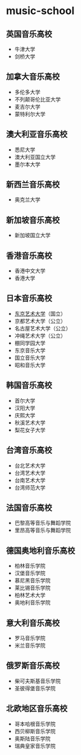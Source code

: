 # music-school
## 英国音乐高校
- 牛津大学
- 剑桥大学
## 加拿大音乐高校
- 多伦多大学
- 不列颠哥伦比亚大学
- 麦吉尔大学
- 蒙特利尔大学
## 澳大利亚音乐高校
- 悉尼大学
- 澳大利亚国立大学
- 墨尔本大学
## 新西兰音乐高校
- 奥克兰大学
## 新加坡音乐高校
- 新加坡国立大学
## 香港音乐高校
- 香港中文大学
- 香港大学
## 日本音乐高校
- [东京艺术大学](https://www.geidai.ac.jp)（国立）
- 京都艺术大学（公立）
- 名古屋艺术大学（公立）
- 冲绳艺术大学（公立）
- 棚同学园大学
- 东京音乐大学
- 国立音乐大学
- 昭和音乐大学
## 韩国音乐高校
- 首尔大学
- 汉阳大学
- 庆熙大学
- 秋溪艺术大学
- 梨花女子大学
## 台湾音乐高校
- 台北艺术大学
- 台湾艺术大学
- 台南艺术大学
- 台湾师范大学
## 法国音乐高校
- 巴黎高等音乐与舞蹈学院
- 里昂高等音乐与舞蹈学院
## 德国奥地利音乐高校
- 柏林音乐学院
- 汉堡音乐学院
- 慕尼黑音乐学院
- 莱比锡音乐学院
- 柏林艺术大学
- 奥地利音乐学院
## 意大利音乐高校
- 罗马音乐学院
- 米兰音乐学院
## 俄罗斯音乐高校
- 柴可夫斯基音乐学院
- 圣彼得堡音乐学院
## 北欧地区音乐高校
- 哥本哈根音乐学院
- 西贝柳斯音乐学院
- 奥斯陆音乐学院
- 瑞典皇家音乐学院
